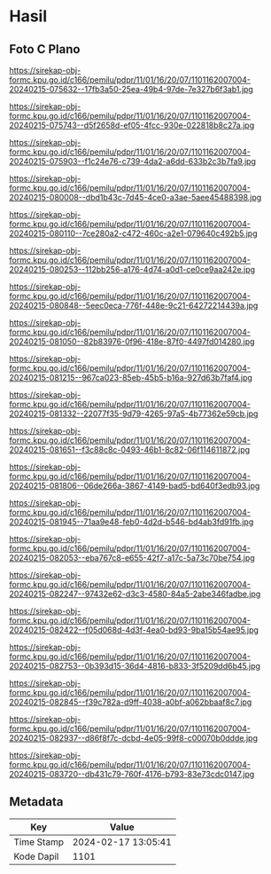 # Hasil

## Foto C Plano

https://sirekap-obj-formc.kpu.go.id/c166/pemilu/pdpr/11/01/16/20/07/1101162007004-20240215-075632--17fb3a50-25ea-49b4-97de-7e327b6f3ab1.jpg

https://sirekap-obj-formc.kpu.go.id/c166/pemilu/pdpr/11/01/16/20/07/1101162007004-20240215-075743--d5f2658d-ef05-4fcc-930e-022818b8c27a.jpg

https://sirekap-obj-formc.kpu.go.id/c166/pemilu/pdpr/11/01/16/20/07/1101162007004-20240215-075903--f1c24e76-c739-4da2-a6dd-633b2c3b7fa9.jpg

https://sirekap-obj-formc.kpu.go.id/c166/pemilu/pdpr/11/01/16/20/07/1101162007004-20240215-080008--dbd1b43c-7d45-4ce0-a3ae-5aee45488398.jpg

https://sirekap-obj-formc.kpu.go.id/c166/pemilu/pdpr/11/01/16/20/07/1101162007004-20240215-080110--7ce280a2-c472-460c-a2e1-079640c492b5.jpg

https://sirekap-obj-formc.kpu.go.id/c166/pemilu/pdpr/11/01/16/20/07/1101162007004-20240215-080253--112bb256-a176-4d74-a0d1-ce0ce9aa242e.jpg

https://sirekap-obj-formc.kpu.go.id/c166/pemilu/pdpr/11/01/16/20/07/1101162007004-20240215-080848--5eec0eca-776f-448e-9c21-64272214439a.jpg

https://sirekap-obj-formc.kpu.go.id/c166/pemilu/pdpr/11/01/16/20/07/1101162007004-20240215-081050--82b83976-0f96-418e-87f0-4497fd014280.jpg

https://sirekap-obj-formc.kpu.go.id/c166/pemilu/pdpr/11/01/16/20/07/1101162007004-20240215-081215--967ca023-85eb-45b5-b16a-927d63b7faf4.jpg

https://sirekap-obj-formc.kpu.go.id/c166/pemilu/pdpr/11/01/16/20/07/1101162007004-20240215-081332--22077f35-9d79-4265-97a5-4b77362e59cb.jpg

https://sirekap-obj-formc.kpu.go.id/c166/pemilu/pdpr/11/01/16/20/07/1101162007004-20240215-081651--f3c88c8c-0493-46b1-8c82-06f114611872.jpg

https://sirekap-obj-formc.kpu.go.id/c166/pemilu/pdpr/11/01/16/20/07/1101162007004-20240215-081806--06de266a-3867-4149-bad5-bd640f3edb93.jpg

https://sirekap-obj-formc.kpu.go.id/c166/pemilu/pdpr/11/01/16/20/07/1101162007004-20240215-081945--71aa9e48-feb0-4d2d-b546-bd4ab3fd91fb.jpg

https://sirekap-obj-formc.kpu.go.id/c166/pemilu/pdpr/11/01/16/20/07/1101162007004-20240215-082053--eba767c8-e655-42f7-a17c-5a73c70be754.jpg

https://sirekap-obj-formc.kpu.go.id/c166/pemilu/pdpr/11/01/16/20/07/1101162007004-20240215-082247--97432e62-d3c3-4580-84a5-2abe346fadbe.jpg

https://sirekap-obj-formc.kpu.go.id/c166/pemilu/pdpr/11/01/16/20/07/1101162007004-20240215-082422--f05d068d-4d3f-4ea0-bd93-9ba15b54ae95.jpg

https://sirekap-obj-formc.kpu.go.id/c166/pemilu/pdpr/11/01/16/20/07/1101162007004-20240215-082753--0b393d15-36d4-4816-b833-3f5209dd6b45.jpg

https://sirekap-obj-formc.kpu.go.id/c166/pemilu/pdpr/11/01/16/20/07/1101162007004-20240215-082845--f39c782a-d9ff-4038-a0bf-a062bbaaf8c7.jpg

https://sirekap-obj-formc.kpu.go.id/c166/pemilu/pdpr/11/01/16/20/07/1101162007004-20240215-082937--d86f8f7c-dcbd-4e05-99f8-c00070b0ddde.jpg

https://sirekap-obj-formc.kpu.go.id/c166/pemilu/pdpr/11/01/16/20/07/1101162007004-20240215-083720--db431c79-760f-4176-b793-83e73cdc0147.jpg


## Metadata

| Key        | Value               |
| ---------- | ------------------- |
| Time Stamp | 2024-02-17 13:05:41 |
| Kode Dapil | 1101                |



